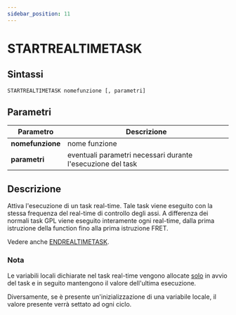 ```yaml
---
sidebar_position: 11
---
```


# STARTREALTIMETASK

## Sintassi

  ```
 STARTREALTIMETASK nomefunzione [, parametri]
  ```

## Parametri
|Parametro              | Descrizione                                                       |                
|-----------------------|-------------------------------------------------------------------|
| **nomefunzione**      | nome funzione                                                     |  
| **parametri**         | eventuali parametri necessari durante l'esecuzione del task       |  


## Descrizione
Attiva l'esecuzione di un task real-time. Tale task viene eseguito con la stessa frequenza del real-time di controllo degli assi. A differenza dei normali task GPL viene eseguito interamente ogni real-time, dalla prima istruzione della function fino alla prima istruzione FRET. 

Vedere anche [ENDREALTIMETASK](ENDREALTIMETASK.md).

### Nota
Le variabili locali dichiarate nel task real-time vengono allocate <u>solo</u> in avvio del task e in seguito mantengono il valore dell'ultima esecuzione.

Diversamente, se è presente un'inizializzazione di una variabile locale, il valore presente verrà settato ad ogni ciclo.